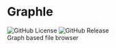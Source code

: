 # Graphle
![GitHub License](https://img.shields.io/github/license/TrueBubo/Graphle) ![GitHub Release](https://img.shields.io/github/v/release/TrueBubo/Graphle)  
Graph based file browser
